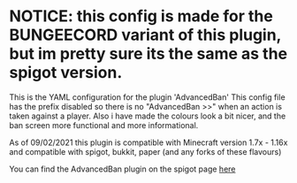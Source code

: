 # NOTICE: this config is made for the BUNGEECORD variant of this plugin, but im pretty sure its the same as the spigot version.

This is the YAML configuration for the plugin 'AdvancedBan'
This config file has the prefix disabled so there is no "AdvancedBan >>" when an action is taken against a player. Also i have made the colours look a bit nicer, and the ban screen more functional and more informational.

As of 09/02/2021 this plugin is compatible with Minecraft version 1.7x - 1.16x and compatible with spigot, bukkit, paper (and any forks of these flavours)

You can find the AdvancedBan plugin on the spigot page <a href="https://www.spigotmc.org/resources/advancedban.8695/">here</a>
